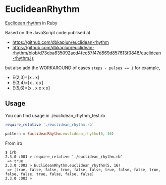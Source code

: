 # EuclideanRhythm

[Euclidean rhythm](https://en.wikipedia.org/wiki/Euclidean_rhythm) in Ruby

Based on the JavaScript code publised at

 - https://github.com/dbkaplun/euclidean-rhythm
 - https://github.com/dbkaplun/euclidean-rhythm/blob/d73eba635092acd4fee57f47d869d857613f0848/euclidean-rhythm.js

but also add the WORKAROUND of cases `steps - pulses == 1` for example,
 - E(2,3)=[x . x]
 - E(3,4)=[x . x x]
 - E(5,6)=[x . x x x x]

## Usage

You can find usage in ./euclidean_rhythm_test.rb

```ruby
require_relative './euclidean_rhythm.rb'

pattern = EuclideanRhythm.euclidean_rhythm(5, 16)
```

From irb

```shell
$ irb
2.3.0 :001 > require_relative './euclidean_rhythm.rb'
 => true
2.3.0 :002 > EuclideanRhythm.euclidean_rhythm(5, 16)
 => [true, false, false, true, false, false, true, false, false, true, false, false, true, false, false, false]
2.3.0 :003 >
```
